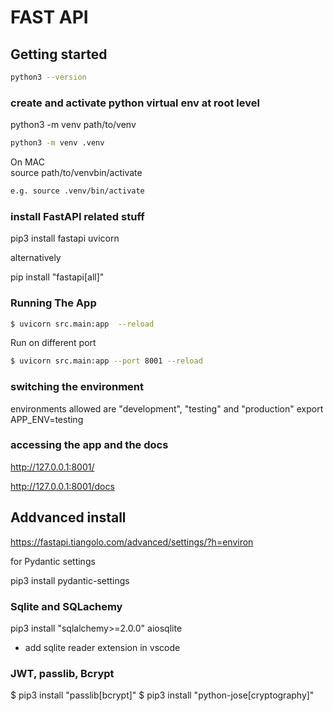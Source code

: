 # FAST API
## Getting started
```bash
python3 --version 
``` 


### create and activate python virtual env at root level
python3 -m venv path/to/venv  
```bash
python3 -m venv .venv 
```
On MAC  
source path/to/venvbin/activate  
```bash
e.g. source .venv/bin/activate
```

### install FastAPI related stuff
pip3 install fastapi uvicorn

alternatively 

pip install "fastapi[all]"


### Running The App
```bash
$ uvicorn src.main:app  --reload   
``` 
Run on different port   
```bash
$ uvicorn src.main:app --port 8001 --reload
```

### switching the environment
environments allowed are "development", "testing" and "production"
export APP_ENV=testing 

### accessing the app and the docs
http://127.0.0.1:8001/

http://127.0.0.1:8001/docs


## Addvanced install
https://fastapi.tiangolo.com/advanced/settings/?h=environ

for Pydantic settings

pip3 install pydantic-settings

### Sqlite and SQLachemy
pip3 install "sqlalchemy>=2.0.0" aiosqlite

- add sqlite reader extension in vscode

### JWT, passlib, Bcrypt
$ pip3 install "passlib[bcrypt]"
$ pip3 install "python-jose[cryptography]"
